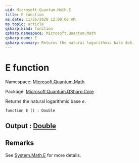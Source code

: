 ```yaml
---
uid: Microsoft.Quantum.Math.E
title: E function
ms.date: 11/26/2020 12:00:00 AM
ms.topic: article
qsharp.kind: function
qsharp.namespace: Microsoft.Quantum.Math
qsharp.name: E
qsharp.summary: Returns the natural logarithmic base $e$.
---
```


# E function

Namespace: [Microsoft.Quantum.Math](xref:Microsoft.Quantum.Math)

Package: [Microsoft.Quantum.QSharp.Core](https://nuget.org/packages/Microsoft.Quantum.QSharp.Core)


Returns the natural logarithmic base $e$.

```qsharp
function E () : Double
```


## Output : [Double](xref:microsoft.quantum.lang-ref.double)



## Remarks

See [System.Math.E](https://docs.microsoft.com/dotnet/api/system.math.e) for more details.